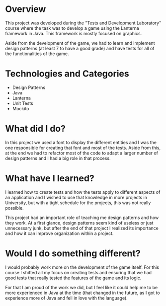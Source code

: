 # Overview

This project was developed during the "Tests and Development Laboratory" course where the task was to develop a game using the Lanterna framework in Java. This framework is mostly focused on graphics.

Aside from the development of the game, we had to learn and implement design patterns (at least 7 to have a good grade) and have tests for all of the functionalities of the game.

# Technologies and Categories
+ Design Patterns
+ Java
+ Lanterna
+ Unit Tests
+ Mockito

# What did I do?

In this project we used a font to display the different entities and I was the one responsible for creating that font and most of the tests. Aside from this, at the end we had to refactor most of the code to adapt a larger number of design patterns and I had a big role in that process.

# What have I learned?

I learned how to create tests and how the tests apply to different aspects of an application and I wished to use that knowledge in more projects in University, but with a tight schedule for the projects, this was not really possible.

This project had an important role of teaching me design patterns and how they work. At a first glance, design patterns seem kind of useless or just unnecessary junk, but after the end of that project I realized its importance and how it can improve organization within a project.

# Would I do something different?

I would probably work more on the development of the game itself. For this course I shifted all my focus on creating tests and ensuring that we had good tests that really tested the features of the game and its logic.

For that I am proud of the work we did, but I feel like it could help me to be more experienced in Java at the time (that changed in the future, as I got to experience more of Java and fell in love with the language).